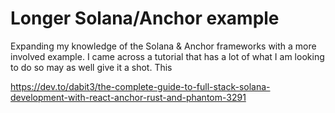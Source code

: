 # Longer Solana/Anchor example 

Expanding my knowledge of the Solana & Anchor frameworks with a more involved example. I came across a tutorial that 
has a lot of what I am looking to do so may as well give it a shot. This

https://dev.to/dabit3/the-complete-guide-to-full-stack-solana-development-with-react-anchor-rust-and-phantom-3291

